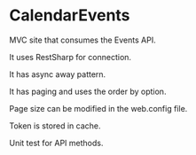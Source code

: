 # CalendarEvents

MVC site that consumes the Events API. 

It uses RestSharp for connection.

It has async away pattern.

It has paging and uses the order by option.

Page size can be modified in the web.config file.

Token is stored in cache.

Unit test for API methods.
